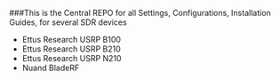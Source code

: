 ###This is the Central REPO for all Settings, Configurations, Installation Guides, for several SDR devices

- Ettus Research USRP B100
- Ettus Research USRP B210
- Ettus Research USRP N210
- Nuand BladeRF

